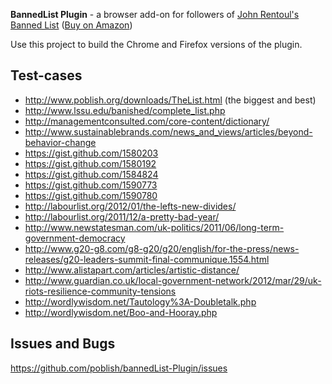 **BannedList Plugin** - a browser add-on for followers of [John Rentoul's Banned List](http://www.bannedlist.co.uk) ([Buy on Amazon](http://amzn.to/bannedList))

Use this project to build the Chrome and Firefox versions of the plugin.


Test-cases
-----------

* http://www.poblish.org/downloads/TheList.html (the biggest and best)
* http://www.lssu.edu/banished/complete_list.php
* http://managementconsulted.com/core-content/dictionary/
* http://www.sustainablebrands.com/news_and_views/articles/beyond-behavior-change
* https://gist.github.com/1580203
* https://gist.github.com/1580192
* https://gist.github.com/1584824
* https://gist.github.com/1590773
* https://gist.github.com/1590780
* http://labourlist.org/2012/01/the-lefts-new-divides/
* http://labourlist.org/2011/12/a-pretty-bad-year/
* http://www.newstatesman.com/uk-politics/2011/06/long-term-government-democracy
* http://www.g20-g8.com/g8-g20/g20/english/for-the-press/news-releases/g20-leaders-summit-final-communique.1554.html
* http://www.alistapart.com/articles/artistic-distance/
* http://www.guardian.co.uk/local-government-network/2012/mar/29/uk-riots-resilience-community-tensions
* http://wordlywisdom.net/Tautology%3A-Doubletalk.php
* http://wordlywisdom.net/Boo-and-Hooray.php

Issues and Bugs
----------------

https://github.com/poblish/bannedList-Plugin/issues